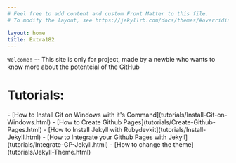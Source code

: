```yaml
---
# Feel free to add content and custom Front Matter to this file.
# To modify the layout, see https://jekyllrb.com/docs/themes/#overriding-theme-defaults

layout: home
title: Extra182
---
```


[comment]: # (This is the most platform independent comment)


`Welcome!` -- This site is only for project, made by a newbie who wants to know more about the potenteial of the GitHub

<h1> Tutorials: </h1>
- [How to Install Git on Windows with it's Command](tutorials/Install-Git-on-Windows.html)
- [How to Create Github Pages](tutorials/Create-Github-Pages.html)
- [How to Install Jekyll with Rubydevkit](tutorials/Install-Jekyll.html)
- [How to Integrate your Github Pages with Jekyll](tutorials/Integrate-GP-Jekyll.html)
- [How to change the theme](tutorials/Jekyll-Theme.html)
